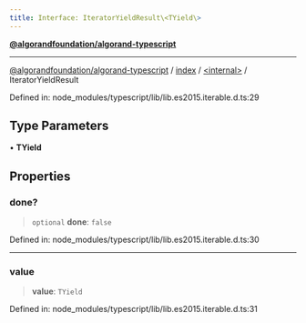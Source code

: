 ```yaml
---
title: Interface: IteratorYieldResult\<TYield\>
---
```


[**@algorandfoundation/algorand-typescript**](../../../README)

***

[@algorandfoundation/algorand-typescript](../../../README) / [index](../../README) / [\<internal\>](../README) / IteratorYieldResult



Defined in: node\_modules/typescript/lib/lib.es2015.iterable.d.ts:29

## Type Parameters

• **TYield**

## Properties

### done?

> `optional` **done**: `false`

Defined in: node\_modules/typescript/lib/lib.es2015.iterable.d.ts:30

***

### value

> **value**: `TYield`

Defined in: node\_modules/typescript/lib/lib.es2015.iterable.d.ts:31